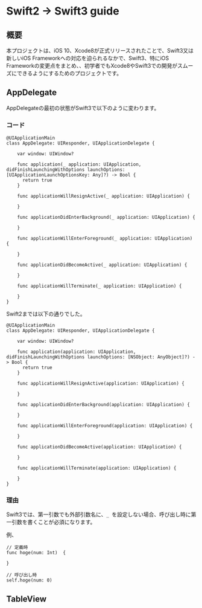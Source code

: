 # Swift2 -> Swift3 guide

## 概要
本プロジェクトは、iOS 10、Xcode8が正式リリースされたことで、Swift3又は新しいiOS Frameworkへの対応を迫られるなかで、Swift3、特にiOS Frameworkの変更点をまとめ、、初学者でもXcode8やSwift3での開発がスムーズにできるようにするためのプロジェクトです。

## AppDelegate
AppDelegateの最初の状態がSwift3で以下のように変わります。

### コード
```Swift3
@UIApplicationMain
class AppDelegate: UIResponder, UIApplicationDelegate {

    var window: UIWindow?

    func application(_ application: UIApplication, didFinishLaunchingWithOptions launchOptions: [UIApplicationLaunchOptionsKey: Any]?) -> Bool {
      return true
    }

    func applicationWillResignActive(_ application: UIApplication) {

    }

    func applicationDidEnterBackground(_ application: UIApplication) {

    }

    func applicationWillEnterForeground(_ application: UIApplication) {

    }

    func applicationDidBecomeActive(_ application: UIApplication) {

    }

    func applicationWillTerminate(_ application: UIApplication) {

    }
}
```

Swift2までは以下の通りでした。
```swift2
@UIApplicationMain
class AppDelegate: UIResponder, UIApplicationDelegate {

    var window: UIWindow?

    func application(application: UIApplication, didFinishLaunchingWithOptions launchOptions: [NSObject: AnyObject]?) -> Bool {
      return true
    }

    func applicationWillResignActive(application: UIApplication) {

    }

    func applicationDidEnterBackground(application: UIApplication) {

    }

    func applicationWillEnterForeground(application: UIApplication) {

    }

    func applicationDidBecomeActive(application: UIApplication) {

    }

    func applicationWillTerminate(application: UIApplication) {

    }
}
```

### 理由
Swift3では、第一引数でも外部引数名に、```_ ```を設定しない場合、呼び出し時に第一引数を書くことが必須になります。

例、
```Swift3
// 定義時
func hoge(num: Int)  {

}

// 呼び出し時
self.hoge(num: 0)
```

## TableView
